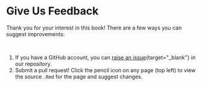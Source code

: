 # Give Us Feedback

Thank you for your interest in this book! There are a few ways you can suggest improvements:

<br>
<!-- The capital letter above alters the formatting for the numbered points below -->

1. If you have a GitHub account, you can [raise an issue](https://github.com/jhudsl/GDSCN_Book_Statistics_for_Genomics_Differential_Expression/issues/new){target="_blank"} in our repository.
1. Submit a pull request!  Click the pencil icon on any page (top left) to view the source `.Rmd` for the page and suggest changes.
